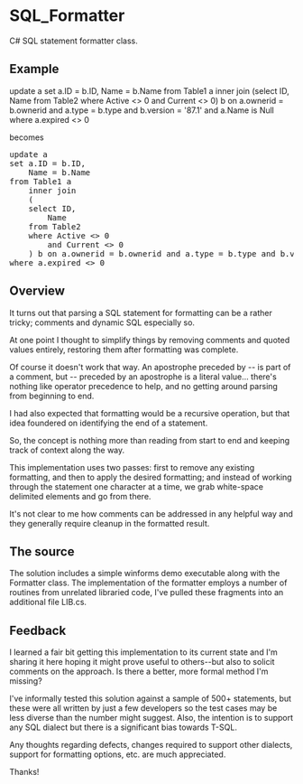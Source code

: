 # SQL_Formatter

C# SQL statement formatter class.  

## Example
update a set a.ID = b.ID, Name = b.Name from Table1 a 
inner join (select ID, Name from Table2 where Active <> 0 and Current <> 0)  b 
on a.ownerid = b.ownerid and a.type = b.type and b.version = '87.1' 
and a.Name is Null where a.expired <> 0

becomes

<pre>
update a 
set a.ID = b.ID,
	Name = b.Name 
from Table1 a 
	inner join 
	(
	select ID,
		Name 
	from Table2 
	where Active <> 0 
		and Current <> 0
	) b on a.ownerid = b.ownerid and a.type = b.type and b.version = '87.1' and a.Name is NULL 
where a.expired <> 0
</pre>

## Overview

It turns out that parsing a SQL statement for formatting can be a rather tricky; comments and dynamic SQL especially so.  

At one point I thought to simplify things by removing comments and quoted values entirely, restoring them after formatting was complete.

Of course it doesn't work that way.  An apostrophe preceded by -- is part of a comment, but -- preceded by an apostrophe is a literal value... there's nothing like operator precedence to help, and no getting around parsing from beginning to end.

I had also expected that formatting would be a recursive operation, but that idea foundered on identifying the end of a statement.

So, the concept is nothing more than reading from start to end and keeping track of context along the way.

This implementation uses two passes: first to remove any existing formatting, and then to apply the desired formatting; and instead of working through the statement one character at a time, we grab white-space delimited elements and go from there.

It's not clear to me how comments can be addressed in any helpful way and they generally require cleanup in the formatted result.

## The source
The solution includes a simple winforms demo executable along with the Formatter class.  The implementation of the formatter employs a number of routines from unrelated libraried code, I've pulled these fragments into an additional file LIB.cs.

## Feedback
I learned a fair bit getting this implementation to its current state and I'm sharing it here hoping it might prove useful to others--but also to solicit comments on the approach.  Is there a better, more formal method I'm missing?

I've informally tested this solution against a sample of 500+ statements, but these were all written by just a few developers so the test cases may be less diverse than the number might suggest.  Also, the intention is to support any SQL dialect but there is a significant bias towards T-SQL.  

Any thoughts regarding defects, changes required to support other dialects, support for formatting options, etc. are much appreciated.

Thanks!
